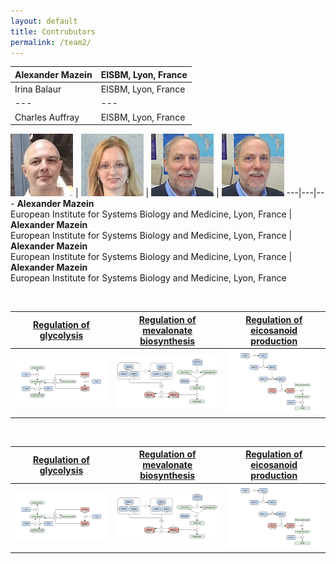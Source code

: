 ```yaml
---
layout: default
title: Contrubutors
permalink: /team2/
---
```


Alexander Mazein | EISBM, Lyon, France
--- | ---
Irina Balaur | EISBM, Lyon, France
---| ---
Charles Auffray | EISBM, Lyon, France





<a href="/glycolysis/"><img src="/images/team/AlexanderMazein.jpg"/></a> | <a href="/mevalonate/"><img src="/images/team/IrinaBalaur.jpg"/></a> | <a href="/eicosanoids/"><img src="/images/team/CharlesAuffray.jpg"/></a> | <a href="/eicosanoids/"><img src="/images/team/CharlesAuffray.jpg"/></a>
---|---|---
<strong>Alexander Mazein</strong><br />European Institute for Systems Biology and Medicine, Lyon, France | <strong>Alexander Mazein</strong><br />European Institute for Systems Biology and Medicine, Lyon, France | <strong>Alexander Mazein</strong><br />European Institute for Systems Biology and Medicine, Lyon, France | <strong>Alexander Mazein</strong><br />European Institute for Systems Biology and Medicine, Lyon, France

<br />

<a href="/glycolysis/">Regulation of glycolysis</a> | <a href="/mevalonate/">Regulation of mevalonate biosynthesis</a> | <a href="/eicosanoids/">Regulation of eicosanoid production</a> 
---|---|---
<a href="/glycolysis/"><img src="/images/figure01v04.png"/></a> | <a href="/mevalonate/"><img src="/images/figure03v04.png"/></a> | <a href="/eicosanoids/"><img src="/images/figure02v04.png"/></a>

<br />

<a href="/glycolysis/">Regulation of glycolysis</a> | <a href="/mevalonate/">Regulation of mevalonate biosynthesis</a> | <a href="/eicosanoids/">Regulation of eicosanoid production</a> 
---|---|---
<a href="/glycolysis/"><img src="/images/figure01v04.png"/></a> | <a href="/mevalonate/"><img src="/images/figure03v04.png"/></a> | <a href="/eicosanoids/"><img src="/images/figure02v04.png"/></a>

